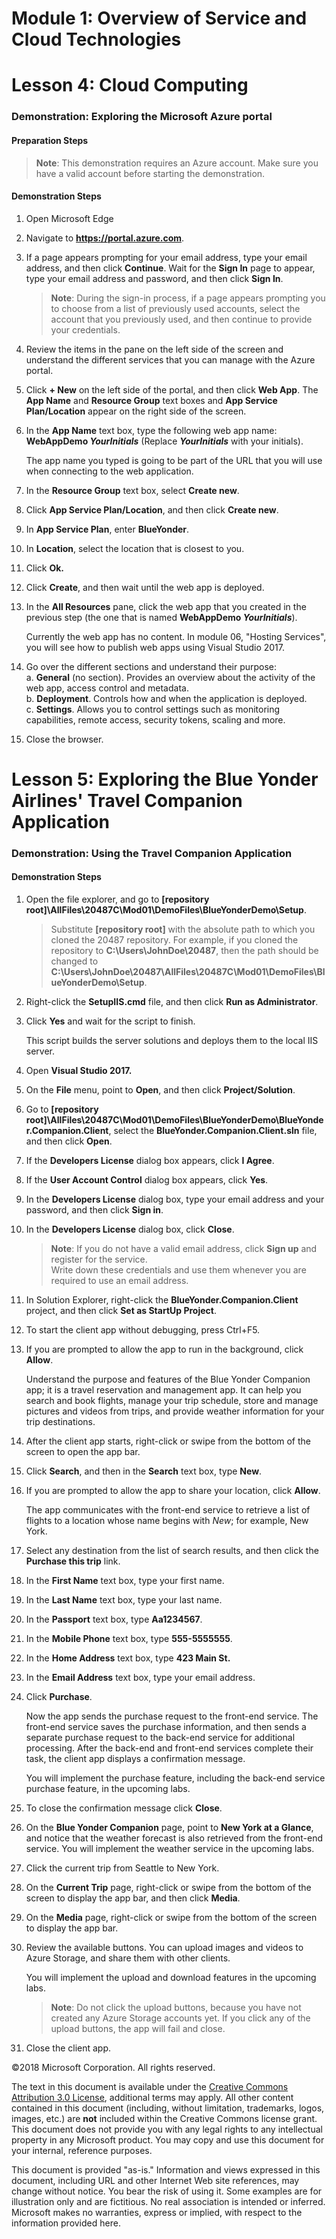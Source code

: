 # Module 1: Overview of Service and Cloud Technologies

# Lesson 4: Cloud Computing

### Demonstration: Exploring the Microsoft Azure portal

#### Preparation Steps

  >**Note**: This demonstration requires an Azure account. Make sure you have a valid account before starting the demonstration.

#### Demonstration Steps

1. Open Microsoft Edge
2. Navigate to **https://portal.azure.com**.
3. If a page appears prompting for your email address, type your email address, and then click **Continue**. Wait for the **Sign In** page to appear, type your email address and password, and then click **Sign In**.

   >**Note**: During the sign-in process, if a page appears prompting you to choose from a list of previously used accounts, select the account that you previously used, and then continue to provide your credentials.

4. Review the items in the pane on the left side of the screen and understand the different services that you can manage with the Azure portal.
5. Click **+ New** on the left side of the portal, and then click **Web App**. The **App Name** and **Resource Group** text boxes and **App Service Plan/Location** appear on the right side of the screen.
6. In the **App Name** text box, type the following web app name: **WebAppDemo _YourInitials_** (Replace **_YourInitials_** with your initials).  

   The app name you typed is going to be part of the URL that you will use when connecting to the web application.
   
7. In the **Resource Group** text box, select **Create new**.
8. Click **App Service Plan/Location**,  and then click **Create new**.
9. In **App Service Plan**, enter **BlueYonder**.
10. In **Location**, select the location that is closest to you.
11. Click **Ok.**
12. Click **Create**, and then wait until the web app is deployed.
13. In the **All Resources** pane, click the web app that you created in the previous step (the one that is named **WebAppDemo _YourInitials_**).  

    Currently the web app has no content. In module 06, &quot;Hosting Services&quot;, you will see how to publish web apps using Visual Studio 2017.
  
14. Go over the different sections and understand their purpose:  
  a. **General** (no section). Provides an overview about the activity of the web app, access control and metadata.  
  b. **Deployment**. Controls how and when the application is deployed.  
  c. **Settings**. Allows you to control settings such as monitoring capabilities, remote access, security tokens, scaling and more.
15. Close the browser.

# Lesson 5: Exploring the Blue Yonder Airlines&#39; Travel Companion Application

### Demonstration: Using the Travel Companion Application   

#### Demonstration Steps

1. Open the file explorer, and go to **[repository root]\AllFiles\20487C\Mod01\DemoFiles\BlueYonderDemo\Setup**.
   > Substitute **[repository root]** with the absolute path to which you cloned the 20487 repository.
   > For example, if you cloned the repository to **C:\Users\JohnDoe\20487**, then the path should be changed to   **C:\Users\JohnDoe\20487\AllFiles\20487C\Mod01\DemoFiles\BlueYonderDemo\Setup**.
2. Right-click the **SetupIIS.cmd** file, and then click **Run as Administrator**.
3. Click **Yes** and wait for the script to finish.  
   
   This script builds the server solutions and deploys them to the local IIS server.
   
4. Open **Visual Studio 2017.**
5. On the **File** menu, point to **Open**, and then click **Project/Solution**.
6. Go to **[repository root]\AllFiles\20487C\Mod01\DemoFiles\BlueYonderDemo\BlueYonder.Companion.Client**, select the **BlueYonder.Companion.Client.sln** file, and then click **Open**.
7. If the **Developers License** dialog box appears, click **I Agree**.
8. If the **User Account Control** dialog box appears, click **Yes**.
9. In the **Developers License** dialog box, type your email address and your password, and then click **Sign in**.
10. In the **Developers License** dialog box, click **Close**.

    >**Note**: If you do not have a valid email address, click **Sign up** and register for the service.  
    >Write down these credentials and use them whenever you are required to use an email address.

11. In Solution Explorer, right-click the **BlueYonder.Companion.Client** project, and then click **Set as StartUp Project**.
12. To start the client app without debugging, press Ctrl+F5.
13. If you are prompted to allow the app to run in the background, click **Allow**.  
 
    Understand the purpose and features of the Blue Yonder Companion app; it is a travel reservation and management app. It can help you search and book flights, manage your trip schedule, store and manage pictures and videos from trips, and provide weather information for your trip destinations.
 
14. After the client app starts, right-click or swipe from the bottom of the screen to open the app bar.
15. Click **Search**, and then in the **Search** text box, type **New**.
16. If you are prompted to allow the app to share your location, click **Allow**.
 
    The app communicates with the front-end service to retrieve a list of flights to a location whose name begins with _New_; for example, New York.  
 
17. Select any destination from the list of search results, and then click the **Purchase this trip** link.
18. In the **First Name** text box, type your first name.
19. In the **Last Name** text box, type your last name.
20. In the **Passport** text box, type **Aa1234567**.
21. In the **Mobile Phone** text box, type **555-5555555**.
22. In the **Home Address** text box, type **423 Main St.**
23. In the **Email Address** text box, type your email address.
24. Click **Purchase**.

    Now the app sends the purchase request to the front-end service. The front-end service saves the purchase information, and then sends a separate purchase request to the back-end service for additional processing. After the back-end and front-end services complete their task, the client app displays a confirmation message.
 
    You will implement the purchase feature, including the back-end service purchase feature, in the upcoming labs.  
    
25. To close the confirmation message click **Close**.
26. On the **Blue Yonder Companion** page, point to **New York at a Glance**, and notice that the weather forecast is also retrieved from the front-end service. You will implement the weather service in the upcoming labs.
27. Click the current trip from Seattle to New York.
28. On the **Current Trip** page, right-click or swipe from the bottom of the screen to display the app bar, and then click **Media**.
29. On the **Media** page, right-click or swipe from the bottom of the screen to display the app bar.
30. Review the available buttons. You can upload images and videos to Azure Storage, and share them with other clients.

    You will implement the upload and download features in the upcoming labs.

    >**Note**: Do not click the upload buttons, because you have not created any Azure Storage accounts yet. If you click any of the upload buttons, the app will fail and close.

31. Close the client app.

©2018 Microsoft Corporation. All rights reserved.

The text in this document is available under the [Creative Commons Attribution 3.0 License](https://creativecommons.org/licenses/by/3.0/legalcode), additional terms may apply. All other content contained in this document (including, without limitation, trademarks, logos, images, etc.) are **not** included within the Creative Commons license grant. This document does not provide you with any legal rights to any intellectual property in any Microsoft product. You may copy and use this document for your internal, reference purposes.

This document is provided &quot;as-is.&quot; Information and views expressed in this document, including URL and other Internet Web site references, may change without notice. You bear the risk of using it. Some examples are for illustration only and are fictitious. No real association is intended or inferred. Microsoft makes no warranties, express or implied, with respect to the information provided here.
